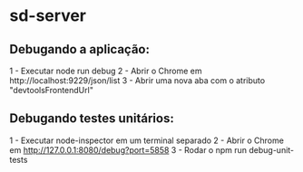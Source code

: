 # sd-server

## Debugando a aplicação:
1 - Executar node run debug
2 - Abrir o Chrome em http://localhost:9229/json/list
3 - Abrir uma nova aba com o atributo "devtoolsFrontendUrl"

## Debugando testes unitários:
1 - Executar node-inspector em um terminal separado
2 - Abrir o Chrome em http://127.0.0.1:8080/debug?port=5858
3 - Rodar o npm run debug-unit-tests
